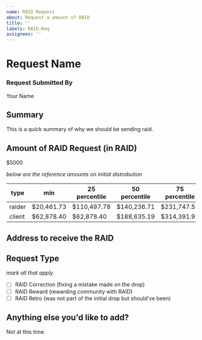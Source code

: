 ```yaml
---
name: RAID Request
about: Request a amount of RAID
title: ''
labels: RAID-Req
assignees: ''
---
```


# Request Name

### Request Submitted By

Your Name

## Summary

This is a quick summary of why we should be sending raid.

## Amount of RAID Request (in RAID)

\$5000

_below are the reference amounts on initial distrobution_

| type   | min        | 25 percentile | 50 percentile | 75 percentile | max           |
|--------|------------|---------------|---------------|---------------|---------------|
| raider | $20,461.73 | $110,497.78   | $140,236.71   | $231,747.54   | $2,139,420.74 |
| client | $62,878.40 | $62,878.40    | $188,635.19   | $314,391.98   | $691,662.35   |

## Address to receive the RAID

## Request Type
_mark all that apply_
- [ ] RAID Correction (fixing a mistake made on the drop)
- [ ] RAID Reward (rewarding community with RAID)
- [ ] RAID Retro (was not part of the initial drop but should've been)

## Anything else you'd like to add?

Not at this time.
